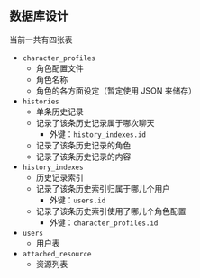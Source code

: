 ## 数据库设计

当前一共有四张表

- `character_profiles`
  - 角色配置文件
  - 角色名称
  - 角色的各方面设定（暂定使用 JSON 来储存）
- `histories`
  - 单条历史记录
  - 记录了该条历史记录属于哪次聊天
    - 外键：`history_indexes.id`
  - 记录了该条历史记录的角色
  - 记录了该条历史记录的内容
- `history_indexes`
  - 历史记录索引
  - 记录了该条历史索引归属于哪儿个用户
    - 外键：`users.id`
  - 记录了该条历史索引使用了哪儿个角色配置
    - 外键：`character_profiles.id`
- `users`
  - 用户表
- `attached_resource`
  - 资源列表
